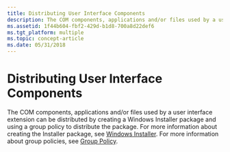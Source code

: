 ```yaml
---
title: Distributing User Interface Components
description: The COM components, applications and/or files used by a user interface extension can be distributed by creating a Windows Installer package and using a group policy to distribute the package.
ms.assetid: 1f44b604-fbf2-429d-b1d8-700a8d22def6
ms.tgt_platform: multiple
ms.topic: concept-article
ms.date: 05/31/2018
---
```


# Distributing User Interface Components

The COM components, applications and/or files used by a user interface extension can be distributed by creating a Windows Installer package and using a group policy to distribute the package. For more information about creating the Installer package, see [Windows Installer](/windows/desktop/Msi/windows-installer-portal). For more information about group policies, see [Group Policy](/previous-versions/windows/desktop/Policy/group-policy-start-page).

 

 
